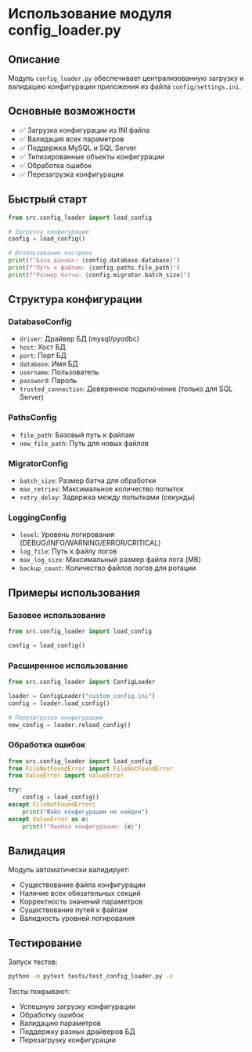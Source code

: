 # Использование модуля config_loader.py

## Описание

Модуль `config_loader.py` обеспечивает централизованную загрузку и валидацию конфигурации приложения из файла `config/settings.ini`.

## Основные возможности

- ✅ Загрузка конфигурации из INI файла
- ✅ Валидация всех параметров
- ✅ Поддержка MySQL и SQL Server
- ✅ Типизированные объекты конфигурации
- ✅ Обработка ошибок
- ✅ Перезагрузка конфигурации

## Быстрый старт

```python
from src.config_loader import load_config

# Загрузка конфигурации
config = load_config()

# Использование настроек
print(f"База данных: {config.database.database}")
print(f"Путь к файлам: {config.paths.file_path}")
print(f"Размер батча: {config.migrator.batch_size}")
```

## Структура конфигурации

### DatabaseConfig
- `driver`: Драйвер БД (mysql/pyodbc)
- `host`: Хост БД
- `port`: Порт БД
- `database`: Имя БД
- `username`: Пользователь
- `password`: Пароль
- `trusted_connection`: Доверенное подключение (только для SQL Server)

### PathsConfig
- `file_path`: Базовый путь к файлам
- `new_file_path`: Путь для новых файлов

### MigratorConfig
- `batch_size`: Размер батча для обработки
- `max_retries`: Максимальное количество попыток
- `retry_delay`: Задержка между попытками (секунды)

### LoggingConfig
- `level`: Уровень логирования (DEBUG/INFO/WARNING/ERROR/CRITICAL)
- `log_file`: Путь к файлу логов
- `max_log_size`: Максимальный размер файла лога (MB)
- `backup_count`: Количество файлов логов для ротации

## Примеры использования

### Базовое использование
```python
from src.config_loader import load_config

config = load_config()
```

### Расширенное использование
```python
from src.config_loader import ConfigLoader

loader = ConfigLoader("custom_config.ini")
config = loader.load_config()

# Перезагрузка конфигурации
new_config = loader.reload_config()
```

### Обработка ошибок
```python
from src.config_loader import load_config
from FileNotFoundError import FileNotFoundError
from ValueError import ValueError

try:
    config = load_config()
except FileNotFoundError:
    print("Файл конфигурации не найден")
except ValueError as e:
    print(f"Ошибка конфигурации: {e}")
```

## Валидация

Модуль автоматически валидирует:
- Существование файла конфигурации
- Наличие всех обязательных секций
- Корректность значений параметров
- Существование путей к файлам
- Валидность уровней логирования

## Тестирование

Запуск тестов:
```bash
python -m pytest tests/test_config_loader.py -v
```

Тесты покрывают:
- Успешную загрузку конфигурации
- Обработку ошибок
- Валидацию параметров
- Поддержку разных драйверов БД
- Перезагрузку конфигурации
